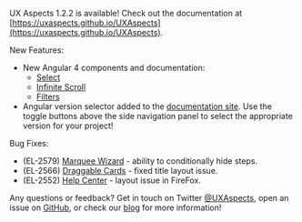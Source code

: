 UX Aspects 1.2.2 is available! Check out the documentation at [https://uxaspects.github.io/UXAspects](https://uxaspects.github.io/UXAspects).

New Features:
* New Angular 4 components and documentation:
    * [Select](https://uxaspects.github.io/UXAspects/#/components/select#select)
    * [Infinite Scroll](https://uxaspects.github.io/UXAspects/#/components/scrollbar#infinite-scroll)
    * [Filters](https://uxaspects.github.io/UXAspects/#/components/tables#filters)
* Angular version selector added to the [documentation site](https://uxaspects.github.io/UXAspects/#/components). Use the toggle buttons above the side navigation panel to select the appropriate version for your project!

Bug Fixes:
* (EL-2579) [Marquee Wizard](https://uxaspects.github.io/UXAspects/#/components/wizard#marquee-wizard-ng1) - ability to conditionally hide steps.
* (EL-2566) [Draggable Cards](https://uxaspects.github.io/UXAspects/#/components/draggable-cards) - fixed title layout issue.
* (EL-2552) [Help Center](https://uxaspects.github.io/UXAspects/#/components/help-center) - layout issue in FireFox.

Any questions or feedback? Get in touch on Twitter [@UXAspects](https://twitter.com/UXAspects), open an issue on [GitHub](https://github.com/UXAspects/UXAspects/issues), or check our [blog](https://uxaspects.github.io/UXAspects/#/blog) for more information!